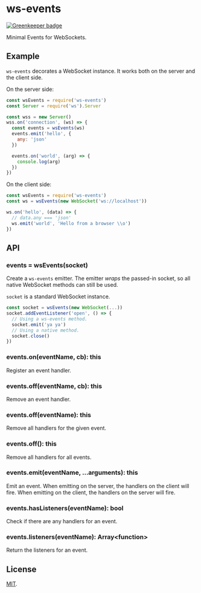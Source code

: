 # ws-events

[![Greenkeeper badge](https://badges.greenkeeper.io/goto-bus-stop/ws-events.svg)](https://greenkeeper.io/)

Minimal Events for WebSockets.

## Example

`ws-events` decorates a WebSocket instance. It works both on the server and the
client side.

On the server side:

```js
const wsEvents = require('ws-events')
const Server = require('ws').Server

const wss = new Server()
wss.on('connection', (ws) => {
  const events = wsEvents(ws)
  events.emit('hello', {
    any: 'json'
  })

  events.on('world', (arg) => {
    console.log(arg)
  })
})
```

On the client side:

```js
const wsEvents = require('ws-events')
const ws = wsEvents(new WebSocket('ws://localhost'))

ws.on('hello', (data) => {
  // data.any === 'json'
  ws.emit('world', 'Hello from a browser \\o')
})
```

## API

### events = wsEvents(socket)

Create a `ws-events` emitter. The emitter _wraps_ the passed-in socket, so all
native WebSocket methods can still be used.

`socket` is a standard WebSocket instance.

```js
const socket = wsEvents(new WebSocket(...))
socket.addEventListener('open', () => {
  // Using a ws-events method.
  socket.emit('ya ya')
  // Using a native method.
  socket.close()
})
```

### events.on(eventName, cb): this

Register an event handler.

### events.off(eventName, cb): this

Remove an event handler.

### events.off(eventName): this

Remove all handlers for the given event.

### events.off(): this

Remove all handlers for all events.

### events.emit(eventName, ...arguments): this

Emit an event. When emitting on the server, the handlers on the client will
fire. When emitting on the client, the handlers on the server will fire.

### events.hasListeners(eventName): bool

Check if there are any handlers for an event.

### events.listeners(eventName): Array&lt;function>

Return the listeners for an event.

## License

[MIT](./LICENSE).
